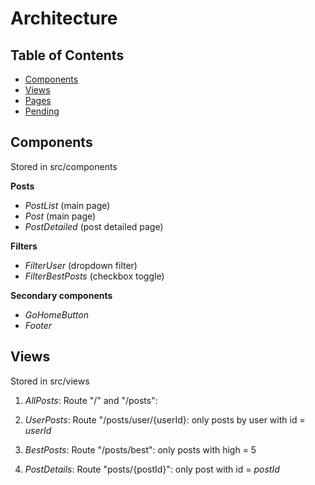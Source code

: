 # Architecture

## Table of Contents

- [Components](#components)
- [Views](#views)
- [Pages](#pages)
- [Pending](#pending)

## Components

Stored in src/components

**Posts**
- _PostList_ (main page)
- _Post_ (main page)
- _PostDetailed_ (post detailed page)

**Filters**

- _FilterUser_ (dropdown filter)
- _FilterBestPosts_ (checkbox toggle)

**Secondary components**

- _GoHomeButton_
- _Footer_

## Views

Stored in src/views

1. _AllPosts_: Route "/" and "/posts": 
2. _UserPosts_: Route "/posts/user/{userId}: only posts by user with id = _userId_
3. _BestPosts_: Route "/posts/best": only posts with high = 5

4. _PostDetails_: Route "posts/{postId}": only post with id = _postId_
